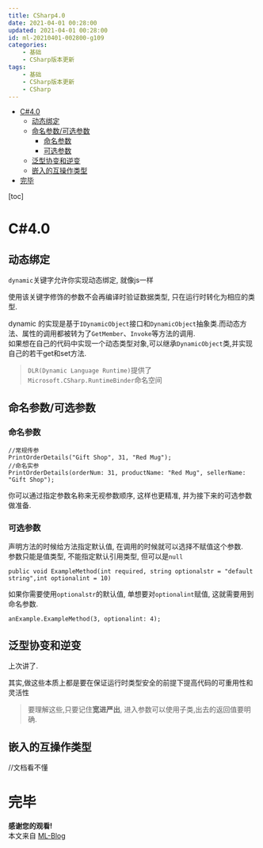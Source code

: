 ```yaml
---
title: CSharp4.0
date: 2021-04-01 00:28:00
updated: 2021-04-01 00:28:00
id: ml-20210401-002800-g109
categories:
	- 基础
	- CSharp版本更新
tags: 
	- 基础
	- CSharp版本更新
	- CSharp
---
```


- [C#4.0](#c40)
	- [动态绑定](#动态绑定)
	- [命名参数/可选参数](#命名参数可选参数)
		- [命名参数](#命名参数)
		- [可选参数](#可选参数)
	- [泛型协变和逆变](#泛型协变和逆变)
	- [嵌入的互操作类型](#嵌入的互操作类型)
- [完毕](#完毕)


<!--more-->

[toc]

# C#4.0

## 动态绑定

`dynamic`关键字允许你实现动态绑定, 就像js一样

使用该关键字修饰的参数不会再编译时验证数据类型, 只在运行时转化为相应的类型.

dynamic 的实现是基于`IDynamicObject`接口和`DynamicObject`抽象类.而动态方法、属性的调用都被转为了`GetMember`、`Invoke`等方法的调用.  
如果想在自己的代码中实现一个动态类型对象,可以继承`DynamicObject`类,并实现自己的若干get和set方法.	

> `DLR(Dynamic Language Runtime)`提供了`Microsoft.CSharp.RuntimeBinder`命名空间

## 命名参数/可选参数

### 命名参数

```
//常规传参
PrintOrderDetails("Gift Shop", 31, "Red Mug");
//命名实参
PrintOrderDetails(orderNum: 31, productName: "Red Mug", sellerName: "Gift Shop");
```

你可以通过指定参数名称来无视参数顺序, 这样也更精准, 并为接下来的可选参数做准备.

### 可选参数

声明方法的时候给方法指定默认值, 在调用的时候就可以选择不赋值这个参数.  
参数只能是值类型, 不能指定默认引用类型, 但可以是`null`

```
public void ExampleMethod(int required, string optionalstr = "default string",int optionalint = 10)
```

如果你需要使用`optionalstr`的默认值, 单想要对`optionalint`赋值, 这就需要用到命名参数.

```
anExample.ExampleMethod(3, optionalint: 4);
```

## 泛型协变和逆变

上次讲了.

其实,做这些本质上都是要在保证运行时类型安全的前提下提高代码的可重用性和灵活性

> 要理解这些,只要记住**宽进严出**, 进入参数可以使用子类,出去的返回值要明确.

## 嵌入的互操作类型

//文档看不懂

# 完毕

**感谢您的观看!**  
本文来自 [ML-Blog][ML-Blog_Link]

<!-- 图片 -->

<!-- 链接 -->

<!-- 水印 -->
[ML-Blog_Link]:https://userminghaoli.github.io/ "我的博客"
